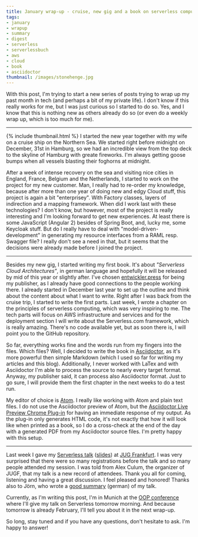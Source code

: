 ```yaml
---
title: January wrap-up - cruise, new gig and a book on serverless computing
tags:
- january
- wrapup
- summary
- digest
- serverless
- serverlessbuch
- aws
- cloud
- book
- asciidoctor
thumbnail: /images/stonehenge.jpg
---
```


With this post, I'm trying to start a new series of posts trying to wrap up my past month in tech (and perhaps a bit of my private life).
I don't know if this really works for me, but I was just curious so I started to do so.
Yes, and I know that this is nothing new as others already do so (or even do a weekly wrap up, which is too much for me).

---

{% include thumbnail.html %}
I started the new year together with my wife on a cruise ship on the Northern Sea.
We started right before midnight on December, 31st in Hamburg, so we had an incredible view from the top deck to the skyline of Hamburg with greate fireworks.
I'm always getting goose bumps when all vessels blasting their foghorns at midnight.

After a week of intense recovery on the sea and visiting nice cities in England, France, Belgium and the Netherlands, I started to work on the project for my new customer.
Man, I really had to re-order my knowledge, because after more than one year of doing new and edgy Cloud stuff, this project is again a bit "enterprisey".
With Factory classes, layers of indirection and a mapping framework.
When did I work last with these technologies?
I don't know, but however, most of the project is really interesting and I'm looking forward to get new experiences.
At least there is some JavaScript (Angular 2) besides of Spring Boot, and, lucky me, some Keycloak stuff.
But do I really have to deal with "model-driven-development" in generating my resource interfaces from a RAML resp. Swagger file?
I really don't see a need in that, but it seems that the decisions were already made before I joined the project.

---

Besides my new gig, I started writing my first book.
It's about _"Serverless Cloud Architectures"_, in german language and hopefully it will be released by mid of this year or slightly after.
I've chosen [entwickler.press](https://entwickler.de/press) for being my publisher, as I already have good connections to the people working there.
I already started in December last year to set up the outline and think about the content about what I want to write.
Right after I was back from the cruise trip, I started to write the first parts.
Last week, I wrote a chapter on the principles of serverless computing, which was very inspiring to me.
The tech parts will focus on AWS infrastructure and services and for the deployment section I will write about the Serverless.com framework, which is really amazing.
There's no code available yet, but as soon there is, I will point you to the GitHub repository.

So far, everything works fine and the words run from my fingers into the files.
Which files?
Well, I decided to write the book in [Asciidoctor](http://asciidoctor.org), as it's more powerful then simple Markdown (which I used so far for writing my articles and this blog).
Additionally, I never worked with LaTex and with Asciidoctor I'm able to process the source to nearly every target format.
Anyway, my publisher said, it can process also Asciidoctor format.
Just to go sure, I will provide them the first chapter in the next weeks to do a test run.

My editor of choice is [Atom](https://atom.io).
I really like working with Atom and plain text files.
I do not use the Asciidoctor preview of Atom, but the [Asciidoctor Live Preview Chrome Plug-in](https://chrome.google.com/webstore/detail/asciidoctorjs-live-previe/iaalpfgpbocpdfblpnhhgllgbdbchmia) for having an immediate response of my output.
As the plug-in only generates HTML code, it's not exactly that how it will look like when printed as a book, so I do a cross-check at the end of the day with a generated PDF from my Asciidoctor source files.
I'm pretty happy with this setup.

---

Last week I gave my [Serverless talk](/talks#serverless) ([slides](https://speakerdeck.com/dasniko/serverless-cloud-architectures)) at [JUG Frankfurt](http://jugf.de).
I was very surprised that there were so many registrations before the talk and so many people attended my session.
I was told from Alex Culum, the organizer of JUGF, that my talk is a new record of attendees.
Thank you all for coming, listening and having a great discussion. I feel pleased and honored!
Thanks also to Jörn, who wrote a [good summary](http://www.hameister.org/Blog/?p=5090) (german) of my talk.

Currently, as I'm writing this post, I'm in Munich at the [OOP conference](http://www.oop-konferenz.de) where I'll give my talk on Serverless tomorrow morning.
And because tomorrow is already February, I'll tell you about it in the next wrap-up.

So long, stay tuned and if you have any questions, don't hesitate to ask. I'm happy to answer!
